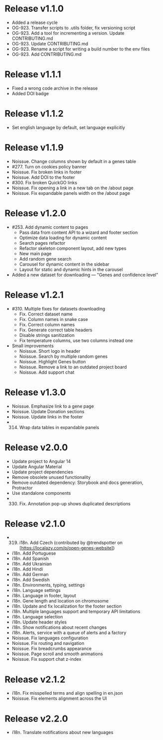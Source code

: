 # Release v1.1.0

- Added a release cycle
- OG-923. Transfer scripts to .utils folder, fix versioning script
- OG-923. Add a tool for incrementing a version. Update CONTRIBUTING.md
- OG-923. Update CONTRIBUTING.md
- OG-923. Rename a script for writing a build number to the env files
- OG-923. Add CONTRIBUTING.md

# Release v1.1.1

- Fixed a wrong code archive in the release
- Added DOI badge

# Release v1.1.2

- Set english language by default, set language explicitly

# Release v1.1.9

- Noissue. Change columns shown by default in a genes table
- #277. Turn on cookies policy banner
- Noissue. Fix broken links in footer
- Noissue. Add DOI to the footer
- #300. Fix broken QuickGO links
- Noissue. Fix opening a link in a new tab on the /about page
- Noissue. Fix expandable panels width on the /about page

# Release v1.2.0

- #253. Add dynamic content to pages
    - Pass data from content API to a wizard and footer section
    - Optimize data loading for dynamic content
    - Search pages refactor
    - Refactor skeleton component layout, add new types
    - New main page
    - Add random gene search
    - Carousel for dynamic content in the sidebar
    - Layout for static and dynamic hints in the carousel
- Added a new dataset for downloading — "Genes and confidence level"

# Release v1.2.1

- #310. Multiple fixes for datasets downloading
  - Fix. Correct dataset name
  - Fix. Column names in snake case
  - Fix. Correct column names
  - Fix. Generate correct table headers
  - Disable strings sanitization
  - Fix temperature columns, use two columns instead one
- Small improvements
    - Noissue. Short logo in header
    - Noissue. Search by multiple random genes
    - Noissue. Highlight Genes button
    - Noissue. Remove a link to an outdated project board
    - Noissue. Add support chat

# Release v1.3.0

- Noissue. Emphasize link to a gene page
- Noissue. Update Donation sections
- Noissue. Update links in the footer
- 314. Wrap data tables in expandable panels

# Release v2.0.0

- Update project to Angular 14
- Update Angular Material
- Update project dependencies
- Remove obsolete unused functionality
- Remove outdated dependency: Storybook and docs generation, Protractor
- Use standalone components
- 330. Fix. Annotation pop-up shows duplicated descriptions

# Release v2.1.0

- 319. i18n. Add Czech (contributed by @trendspotter on [https://localazy.com/p/open-genes-website])
- i18n. Add Portuguese
- i18n. Add Spanish
- i18n. Add Ukrainian
- i18n. Add Hindi
- i18n. Add German
- i18n. Add Swedish
- i18n. Environments, typing, settings
- i18n. Language settings
- i18n. Language in footer, layout
- i18n. Gene length and location on chromosome
- i18n. Update and fix localization for the footer section
- i18n. Multiple languages support and temporary API limitations
- i18n. Language selection
- i18n. Update header styles
- i18n. Show notifications about recent changes
- i18n. Alerts, service with a queue of alerts and a factory
- Noissue. Fix languages configuration
- Noissue. Fix routing and navigation
- Noissue. Fix breadcrumbs appearance
- Noissue. Page scroll and smooth animations
- Noissue. Fix support chat z-index

# Release v2.1.2

- i18n. Fix misspelled terms and align spelling in en.json
- Noissue. Fix elements alignment across the UI

# Release v2.2.0

- i18n. Translate notifications about new languages
